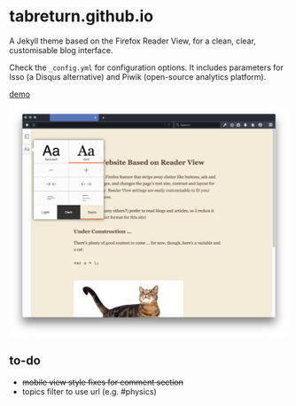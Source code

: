 # tabreturn.github.io
A Jekyll theme based on the Firefox Reader View, for a clean, clear,
customisable blog interface.

Check the ``_config.yml`` for configuration options. It includes parameters for
Isso (a Disqus alternative) and Piwik (open-source analytics platform).

[demo](https://tabreturn.github.io/)

![screenshot](screenshot.png)

## to-do
* ~~mobile view style fixes for comment section~~
* topics filter to use url (e.g. #physics)
